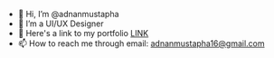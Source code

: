 - 👋 Hi, I’m @adnanmustapha
- 👀 I’m a UI/UX Designer
- 💞️ Here's a link to my portfolio [LINK]([url](https://www.figma.com/proto/ogWEyVPP0bbYuE2A6KaWlu/Portfolio?node-id=37%3A130&scaling=min-zoom&page-id=0%3A1&starting-point-node-id=37%3A130))
- 📫 How to reach me through email: adnanmustapha16@gmail.com

<!---
adnanmustapha/adnanmustapha is a ✨ special ✨ repository because its `README.md` (this file) appears on your GitHub profile.
You can click the Preview link to take a look at your changes.
--->
